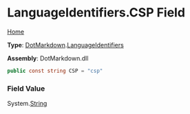 # LanguageIdentifiers\.CSP Field

[Home](../../../README.md)

**Type**: [DotMarkdown](../../README.md)\.[LanguageIdentifiers](../README.md)

**Assembly**: DotMarkdown\.dll

```csharp
public const string CSP = "csp"
```

### Field Value

System\.[String](https://docs.microsoft.com/en-us/dotnet/api/system.string)